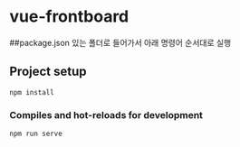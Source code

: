 # vue-frontboard

##package.json 있는 폴더로 들어가서 아래 명령어 순서대로 실행

## Project setup
```
npm install
```

### Compiles and hot-reloads for development
```
npm run serve
```

